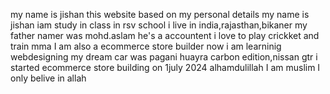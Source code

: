 my name is jishan this website based on my personal details
my name is jishan iam study in class in rsv school 
i live in india,rajasthan,bikaner
my father namer was mohd.aslam he's a accountent
i love to play crickket and train mma 
I am also a ecommerce store builder
now i am learninig webdesigning
my dream car was pagani huayra carbon edition,nissan gtr
i started ecommerce store building on 1july 2024
alhamdulillah I am muslim I only belive in allah
